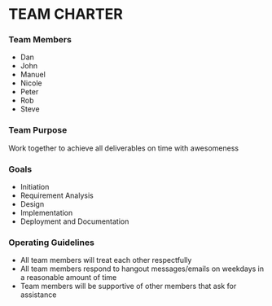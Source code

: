 # TEAM CHARTER

### Team Members

- Dan
- John
- Manuel 
- Nicole
- Peter
- Rob
- Steve

### Team Purpose

Work together to achieve all deliverables on time with awesomeness

### Goals

- Initiation
- Requirement Analysis
- Design
- Implementation
- Deployment and Documentation

### Operating Guidelines
- All team members will treat each other respectfully
- All team members respond to hangout messages/emails on weekdays in a reasonable amount of time
- Team members will be supportive of other members that ask for assistance
